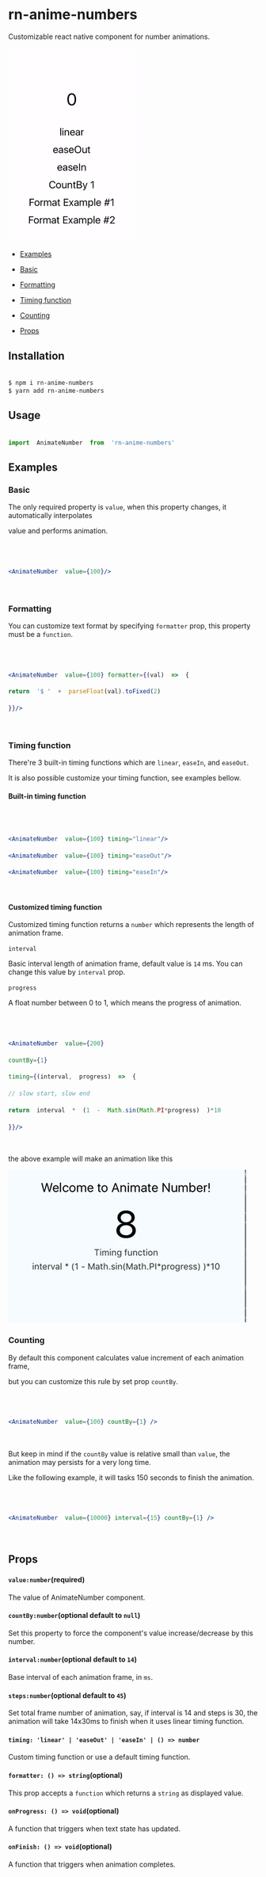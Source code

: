#  rn-anime-numbers

Customizable react native component for number animations.

  

<img  src="./img/animate-number-preview.gif"  width="256">

  

-  [Examples](#user-content-exmples)

-  [Basic](#user-content-basic)

-  [Formatting](#user-content-formatting)

-  [Timing function](#user-content-timing-function)

-  [Counting](#user-content-timing-counting)

-  [Props](#user-content-props)

  

##  Installation

  

```shell

$ npm i rn-anime-numbers
$ yarn add rn-anime-numbers

```

  

##  Usage

  

```jsx

import  AnimateNumber  from  'rn-anime-numbers'

```

  

##  Examples

  

###  Basic

  

The only required property is `value`, when this property changes, it automatically interpolates

value and performs animation.

  

```jsx

  

<AnimateNumber  value={100}/>

  

```

  

###  Formatting

  

You can customize text format by specifying `formatter` prop, this property must be a `function`.

  

```jsx

  

<AnimateNumber  value={100} formatter={(val)  =>  {

return  '$ '  +  parseFloat(val).toFixed(2)

}}/>

  

```

  

###  Timing function

  

There're 3 built-in timing functions which are `linear`, `easeIn`, and `easeOut`.

It is also possible customize your timing function, see examples bellow.

  

####  Built-in timing function

  

```jsx

  

<AnimateNumber  value={100} timing="linear"/>

<AnimateNumber  value={100} timing="easeOut"/>

<AnimateNumber  value={100} timing="easeIn"/>

  

```

  

####  Customized timing function

  

Customized timing function returns a `number` which represents the length of animation frame.

  

`interval`

  

Basic interval length of animation frame, default value is `14` ms. You can change this value by `interval` prop.

  

`progress`

  

A float number between 0 to 1, which means the progress of animation.

  

```jsx

  

<AnimateNumber  value={200}

countBy={1}

timing={(interval,  progress)  =>  {

// slow start, slow end

return  interval  *  (1  -  Math.sin(Math.PI*progress)  )*10

}}/>

  

```

  

the above example will make an animation like this

  

![timing function example](img/timing1.gif)

  

###  Counting

  

By default this component calculates value increment of each animation frame,

but you can customize this rule by set prop `countBy`.

  

```jsx

  

<AnimateNumber  value={100} countBy={1} />

  

```

  

But keep in mind if the `countBy` value is relative small than `value`, the animation may persists for a very long time.

Like the following example, it will tasks 150 seconds to finish the animation.

  

```jsx

  

<AnimateNumber  value={10000} interval={15} countBy={1} />

  

```

  

##  Props

  

####  `value:number`(required)

  

The value of AnimateNumber component.

  

####  `countBy:number`(optional default to `null`)

  

Set this property to force the component's value increase/decrease by this number.

  

####  `interval:number`(optional default to `14`)

  

Base interval of each animation frame, in `ms`.

  

####  `steps:number`(optional default to `45`)

  

Set total frame number of animation, say, if interval is 14 and steps is 30, the animation will take 14x30ms to finish when it uses linear timing function.

  

####  `timing: 'linear' | 'easeOut' | 'easeIn' | () => number`

  

Custom timing function or use a default timing function.

  

####  `formatter: () => string`(optional)

  

This prop accepts a `function` which returns a `string` as displayed value.

  

####  `onProgress: () => void`(optional)

  

A function that triggers when text state has updated.

  

####  `onFinish: () => void`(optional)

  

A function that triggers when animation completes.